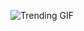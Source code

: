 
<!-- GIF_SECTION -->
![Trending GIF](https://media2.giphy.com/media/v1.Y2lkPThiYjIxNzcyb29ubWJ1dTY1d29wenZ4NjgzajF6MThhODQxb2M5N2pkeGtpcWNxNiZlcD12MV9naWZzX3NlYXJjaCZjdD1n/scZPhLqaVOM1qG4lT9/giphy.gif)
<!-- END_GIF_SECTION -->
